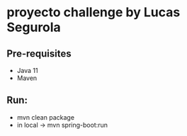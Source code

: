 # proyecto challenge by Lucas Segurola

## Pre-requisites
- Java 11 
- Maven
## Run:
- mvn clean package
- in local -> mvn spring-boot:run
